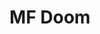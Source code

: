 ---
title: "MF Doom"
summary: "Daniel Dumile Thompson was a hip hop recording artist best known for his \"super villain\" stage persona and unique lyrics. Dumile took on several stage names in his career, most notably MF DOOM. aka was born in London, England, as the son of a Trinidadian mother and a Zimbabwean father. His family moved to Long Island, New York when he was a child; Dumile remained a British citizen and never gained American citizenship."
slug: "mf-doom"
image: "mf-doom.jpg"
apple_music_artist_url: "https://music.apple.com/gb/artist/mf-doom/3864756"
wikipedia_url: "none"
---